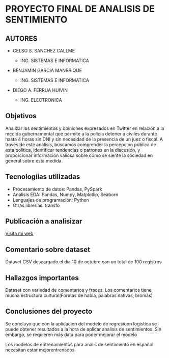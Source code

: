 # PROYECTO FINAL DE ANALISIS DE SENTIMIENTO
## AUTORES
* CELSO S. SANCHEZ CALLME
   * ING. SISTEMAS E INFORMATICA

* BENJAMIN GARCIA MANRRIQUE
   * ING. SISTEMAS E INFORMATICA

* DIEGO A. FERRUA HUIVIN
   * ING. ELECTRONICA

## Objetivos
Analizar los sentimientos y opiniones expresados en Twitter en relación a la medida gubernamental que permite a la policía detener a civiles durante hasta 4 horas sin DNI y sin necesidad de la presencia de un juez o fiscal. A través de este análisis, buscamos comprender la percepción pública de esta política, identificar tendencias o patrones en la discusión, y proporcionar información valiosa sobre cómo se siente la sociedad en general sobre esta medida.

## Tecnologíias utilizadas
* Procesamiento de datos: Pandas, PySpark
* Análisis EDA: Pandas, Numpy, Matplotlip, Seaborn
* Lenguajes de programación: Python
* Otras librerias: transfo

## Publicación a analisizar
[Visita mi web]([https://oscarnovas.com](https://x.com/larepublica_pe/status/1710265041004495208?s=20))

## Comentario sobre dataset
Dataset CSV descargado el día 10 de octubre con un total de 100 registros

## Hallazgos importantes
Dataset con variedad de comentarios y fraces.
Los comentarios tiene mucha estructura cultural(Formas de habla, palabras nativas, bromas)

## Conclusiones del proyecto
Se concluyo que con la aplicacion del modelo de regresioon logistica se puede obtener resultados a la hora de aplicar analisis de sentimientos. Sin embargo, se requieren más data para poder mejorar el modelo

Los modelos de entrenamientos para analis de sentimiento en español necesitan estar mejorentrenados
